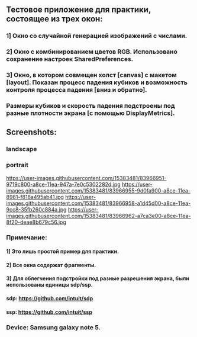 ## Тестовое приложение для практики, состоящее из трех окон:

### 1] Окно со случайной генерацией изображений с числами.
### 2] Окно с комбинированием цветов RGB. Использовано сохранение настроек SharedPreferences.
### 3] Окно, в котором совмещен холст [canvas] с макетом [layout]. Показан процесс падения кубиков и возможность контроля процесса падения [вниз и обратно].
### Размеры кубиков и скорость падения подстроены под разные плотности экрана [с помощью DisplayMetrics].

## Screenshots:

### landscape

### portrait
https://user-images.githubusercontent.com/15383481/83966951-9719c800-a8ce-11ea-947a-7e0c5302282d.jpg
https://user-images.githubusercontent.com/15383481/83966955-9d0fa900-a8ce-11ea-8981-f818a495ab41.jpg
https://user-images.githubusercontent.com/15383481/83966958-a1d45d00-a8ce-11ea-9cc8-35fb260c884a.jpg
https://user-images.githubusercontent.com/15383481/83966962-a7ca3e00-a8ce-11ea-8f20-deae8b679c56.jpg

### Примечание:

#### 1] Это лишь простой пример для практики. 
#### 2] Все окна содержат фрагменты.
#### 3] Для облегчения подстройки под разные разрешения экрана, были использованы единицы sdp/ssp.

#### sdp: https://github.com/intuit/sdp
#### ssp: https://github.com/intuit/ssp 

### Device: Samsung galaxy note 5.
